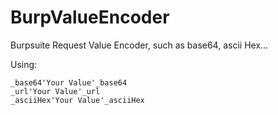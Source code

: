 # BurpValueEncoder
Burpsuite Request Value Encoder,  such as base64, ascii Hex...

Using:

	_base64'Your Value'_base64
	_url'Your Value'_url
	_asciiHex'Your Value'_asciiHex
